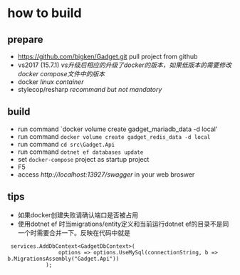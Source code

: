 ﻿# how to build
## prepare
+ https://github.com/bigken/Gadget.git pull project from github
+ vs2017 (15.7.1) *vs升级后相应的升级了docker的版本，如果低版本的需要修改docker compose文件中的版本*
+ docker *linux container*
+ stylecop/resharp *recommand but not mandatory*

## build
+ run command `docker volume create gadget_mariadb_data -d local'
+ run command `docker volume create gadget_redis_data -d local`
+ run command `cd src\Gadget.Api`
+ run command `dotnet ef databases update`
+ set `docker-compose` project as startup project
+ F5
+ access *http://localhost:13927/swagger* in your web broswer

## tips
+ 如果docker创建失败请确认端口是否被占用
+ 使用dotnet ef 时当migrations/entity定义和当前运行dotnet ef的目录不是同一个时需要合并一下。反映在代码中就是
```
 services.AddDbContext<GadgetDbContext>(
                options => options.UseMySql(connectionString, b => b.MigrationsAssembly("Gadget.Api"))
            );
```